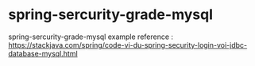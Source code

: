 # spring-sercurity-grade-mysql
spring-sercurity-grade-mysql example
reference : https://stackjava.com/spring/code-vi-du-spring-security-login-voi-jdbc-database-mysql.html
